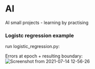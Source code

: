 # AI
AI small projects - learning by practising

### Logistc regression example
run logistic_regression.py:

Errors at epoch + resulting boundary:
![Screenshot from 2021-07-14 12-56-26](https://user-images.githubusercontent.com/32738441/125611042-33663154-7537-4f79-b010-257bbb5faf92.png)

